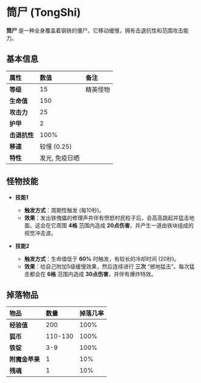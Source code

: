# 筒尸 (TongShi)

**筒尸** 是一种全身覆盖着钢铁的僵尸。它移动缓慢，拥有击退抗性和范围攻击能力。

## 基本信息

| 属性 | 数值 | 备注 |
| :--- | :--- | :--- |
| **等级** | 15 | 精英怪物 |
| **生命值** | 150 | |
| **攻击力** | 25 | |
| **护甲** | 2 | |
| **击退抗性** | 100% | |
| **移速** | 较慢 (0.25) | |
| **特性** | 发光, 免疫日晒 | |

## 怪物技能

- **技能1**
  - **触发方式**：周期性触发 (每10秒)。
  - **效果**：发出铁傀儡的修理声并伴有愤怒村民粒子后，会高高跳起并猛击地面。这会在它周围 **4格** 范围内造成 **20点伤害**，并产生一道由铁块组成的视觉冲击波。

- **技能2**
  - **触发方式**：生命值低于 **60%** 时触发，有较长的冷却时间 (20秒)。
  - **效果**：给自己附加5级缓慢效果，然后连续进行 **三次** “撼地猛击”。每次猛击都会在 **6格** 范围内造成 **30点伤害**，并伴有爆炸特效。

## 掉落物品

| 物品 | 数量 | 掉落几率 |
| :--- | :--- | :--- |
| **经验值** | 200 | 100% |
| **狐币** | 110-130 | 100% |
| **铁锭** | 3-9 | 100% |
| **附魔金苹果** | 1 | 10% |
| **残魂** | 1 | 10% |